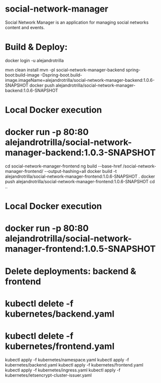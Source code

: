 # social-network-manager
Social Network Manager is an application for managing social networks content and events.

# Build & Deploy:
docker login -u alejandrotrilla

mvn clean install
mvn -pl social-network-manager-backend spring-boot:build-image -Dspring-boot.build-image.imageName=alejandrotrilla/social-network-manager-backend:1.0.6-SNAPSHOT
docker push alejandrotrilla/social-network-manager-backend:1.0.6-SNAPSHOT
# Local Docker execution
# docker run -p 80:80 alejandrotrilla/social-network-manager-backend:1.0.3-SNAPSHOT

cd social-network-manager-frontend
ng build --base-href /social-network-manager-frontend/ --output-hashing=all
docker build -t alejandrotrilla/social-network-manager-frontend:1.0.6-SNAPSHOT .
docker push alejandrotrilla/social-network-manager-frontend:1.0.6-SNAPSHOT
cd ..

# Local Docker execution
# docker run -p 80:80 alejandrotrilla/social-network-manager-frontend:1.0.5-SNAPSHOT



# Delete deployments: backend & frontend
# kubectl delete -f kubernetes/backend.yaml
# kubectl delete -f kubernetes/frontend.yaml

kubectl apply -f kubernetes/namespace.yaml
kubectl apply -f kubernetes/backend.yaml
kubectl apply -f kubernetes/frontend.yaml
kubectl apply -f kubernetes/ingress.yaml
kubectl apply -f kubernetes/letsencrypt-cluster-issuer.yaml


